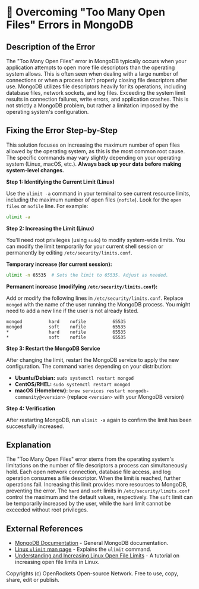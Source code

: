 # 🐞 Overcoming "Too Many Open Files" Errors in MongoDB


## Description of the Error

The "Too Many Open Files" error in MongoDB typically occurs when your application attempts to open more file descriptors than the operating system allows. This is often seen when dealing with a large number of connections or when a process isn't properly closing file descriptors after use.  MongoDB utilizes file descriptors heavily for its operations, including database files, network sockets, and log files.  Exceeding the system limit results in connection failures, write errors, and application crashes.  This is not strictly a MongoDB problem, but rather a limitation imposed by the operating system's configuration.

## Fixing the Error Step-by-Step

This solution focuses on increasing the maximum number of open files allowed by the operating system, as this is the most common root cause.  The specific commands may vary slightly depending on your operating system (Linux, macOS, etc.).  **Always back up your data before making system-level changes.**

**Step 1: Identifying the Current Limit (Linux)**

Use the `ulimit -a` command in your terminal to see current resource limits, including the maximum number of open files (`nofile`).  Look for the `open files` or `nofile` line.  For example:

```bash
ulimit -a
```

**Step 2: Increasing the Limit (Linux)**

You'll need root privileges (using `sudo`) to modify system-wide limits. You can modify the limit temporarily for your current shell session or permanently by editing `/etc/security/limits.conf`.

**Temporary increase (for current session):**

```bash
ulimit -n 65535  # Sets the limit to 65535. Adjust as needed.
```

**Permanent increase (modifying `/etc/security/limits.conf`):**

Add or modify the following lines in `/etc/security/limits.conf`.  Replace `mongod` with the name of the user running the MongoDB process.  You might need to add a new line if the user is not already listed.

```
mongod          hard    nofile          65535
mongod          soft    nofile          65535
*               hard    nofile          65535
*               soft    nofile          65535
```

**Step 3: Restart the MongoDB Service**

After changing the limit, restart the MongoDB service to apply the new configuration. The command varies depending on your distribution:

* **Ubuntu/Debian:** `sudo systemctl restart mongod`
* **CentOS/RHEL:** `sudo systemctl restart mongod`
* **macOS (Homebrew):**  `brew services restart mongodb-community@<version>` (replace `<version>` with your MongoDB version)

**Step 4: Verification**

After restarting MongoDB, run `ulimit -a` again to confirm the limit has been successfully increased.


## Explanation

The "Too Many Open Files" error stems from the operating system's limitations on the number of file descriptors a process can simultaneously hold.  Each open network connection, database file access, and log operation consumes a file descriptor.  When the limit is reached, further operations fail.  Increasing this limit provides more resources to MongoDB, preventing the error.  The `hard` and `soft` limits in `/etc/security/limits.conf` control the maximum and the default values, respectively. The `soft` limit can be temporarily increased by the user, while the `hard` limit cannot be exceeded without root privileges.

## External References

* [MongoDB Documentation](https://www.mongodb.com/) - General MongoDB documentation.
* [Linux `ulimit` man page](https://man7.org/linux/man-pages/man1/ulimit.1.html) - Explains the `ulimit` command.
* [Understanding and Increasing Linux Open File Limits](https://www.digitalocean.com/community/tutorials/how-to-increase-the-number-of-open-files-limit-in-linux) - A tutorial on increasing open file limits in Linux.


Copyrights (c) OpenRockets Open-source Network. Free to use, copy, share, edit or publish.


